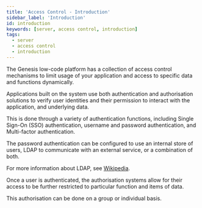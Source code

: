 ```yaml
---
title: 'Access Control - Introduction'
sidebar_label: 'Introduction'
id: introduction
keywords: [server, access control, introduction]
tags:
  - server
  - access control
  - introduction
---
```




The Genesis low-code platform has a collection of access control mechanisms to limit usage of your application and access to specific data and functions dynamically.

Applications built on the system use both authentication and authorisation solutions to verify user identities and their permission to interact with the application, and underlying data.

This is done through a variety of authentication functions, including Single Sign-On (SSO) authentication, username and password authentication, and Multi-factor authentication.

The password authentication can be configured to use an internal store of users, LDAP to communicate with an external service, or a combination of both.

For more information about LDAP, see [Wikipedia](https://en.wikipedia.org/wiki/Lightweight_Directory_Access_Protocol).

Once a user is authenticated, the authorisation systems allow for their access to be further restricted to particular function and items of data.

This authorisation can be done on a group or individual basis.
